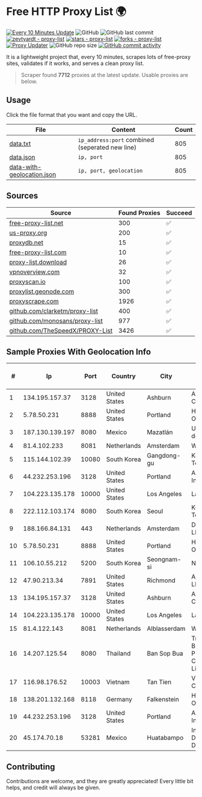 
# Free HTTP Proxy List 🌍

[![Every 10 Minutes Update](https://github.com/mertguvencli/http-proxy-list/actions/workflows/main.yml/badge.svg?branch=main)](https://github.com/mertguvencli/http-proxy-list/actions/workflows/main.yml)
![GitHub](https://img.shields.io/github/license/mertguvencli/http-proxy-list)
![GitHub last commit](https://img.shields.io/github/last-commit/mertguvencli/http-proxy-list)
[![zevtyardt - proxy-list](https://img.shields.io/static/v1?label=zevtyardt&message=proxy-list&color=blue&logo=github)](https://github.com/zevtyardt/proxy-list "Go to GitHub repo")
[![stars - proxy-list](https://img.shields.io/github/stars/zevtyardt/proxy-list?style=social)](https://github.com/zevtyardt/proxy-list)
[![forks - proxy-list](https://img.shields.io/github/forks/zevtyardt/proxy-list?style=social)](https://github.com/zevtyardt/proxy-list)
[![Proxy Updater](https://github.com/zevtyardt/proxy-list/workflows/Proxy%20Updater/badge.svg)](https://github.com/zevtyardt/proxy-list/actions?query=workflow:"Proxy+Updater")
![GitHub repo size](https://img.shields.io/github/repo-size/zevtyardt/proxy-list)
[![GitHub commit activity](https://img.shields.io/github/commit-activity/m/zevtyardt/proxy-list?logo=commits)](https://github.com/zevtyardt/proxy-list/commits/main)

It is a lightweight project that, every 10 minutes, scrapes lots of free-proxy sites, validates if it works, and serves a clean proxy list.

> Scraper found **7712** proxies at the latest update. Usable proxies are below.

## Usage

Click the file format that you want and copy the URL.

|File|Content|Count|
|----|-------|-----|
|[data.txt](https://raw.githubusercontent.com/mertguvencli/http-proxy-list/main/proxy-list/data.txt)|`ip_address:port` combined (seperated new line)|805|
|[data.json](https://raw.githubusercontent.com/mertguvencli/http-proxy-list/main/proxy-list/data.json)|`ip, port`|805|
|[data-with-geolocation.json](https://raw.githubusercontent.com/mertguvencli/http-proxy-list/main/proxy-list/data-with-geolocation.json)|`ip, port, geolocation`|805|

## Sources

|Source|Found Proxies|Succeed|
|------|-------------|-------|
|[free-proxy-list.net](https://free-proxy-list.net)|300|✅|
|[us-proxy.org](https://www.us-proxy.org)|200|✅|
|[proxydb.net](http://proxydb.net)|15|✅|
|[free-proxy-list.com](https://free-proxy-list.com/?page=&port=&type%5B%5D=http&type%5B%5D=https&up_time=0&search=Search)|10|✅|
|[proxy-list.download](https://www.proxy-list.download/HTTP)|26|✅|
|[vpnoverview.com](https://vpnoverview.com/privacy/anonymous-browsing/free-proxy-servers)|32|✅|
|[proxyscan.io](https://www.proxyscan.io)|100|✅|
|[proxylist.geonode.com](https://proxylist.geonode.com/api/proxy-list?limit=300&page=1&sort_by=lastChecked&sort_type=desc&protocols=http,https)|300|✅|
|[proxyscrape.com](https://api.proxyscrape.com/v2/?request=displayproxies&protocol=http&timeout=10000&country=all&ssl=all&anonymity=all)|1926|✅|
|[github.com/clarketm/proxy-list](https://raw.githubusercontent.com/clarketm/proxy-list/master/proxy-list-raw.txt)|400|✅|
|[github.com/monosans/proxy-list](https://raw.githubusercontent.com/monosans/proxy-list/main/proxies/http.txt)|977|✅|
|[github.com/TheSpeedX/PROXY-List](https://raw.githubusercontent.com/TheSpeedX/PROXY-List/master/http.txt)|3426|✅|


## Sample Proxies With Geolocation Info

|#|Ip|Port|Country|City|Internet Service Provider|
|-|--|----|-------|----|-------------------------|
|1|134.195.157.37|3128|United States|Ashburn|AB E-Commerce|
|2|5.78.50.231|8888|United States|Portland|Hetzner Online GmbH|
|3|187.130.139.197|8080|Mexico|Mazatlán|Uninet S.A. de C.V.|
|4|81.4.102.233|8081|Netherlands|Amsterdam|WeservIT|
|5|115.144.102.39|10080|South Korea|Gangdong-gu|Korea Telecom|
|6|44.232.253.196|3128|United States|Portland|Amazon.com, Inc.|
|7|104.223.135.178|10000|United States|Los Angeles|LayerHost|
|8|222.112.103.174|8080|South Korea|Seoul|Korea Telecom|
|9|188.166.84.131|443|Netherlands|Amsterdam|DigitalOcean, LLC|
|10|5.78.50.231|8888|United States|Portland|Hetzner Online GmbH|
|11|106.10.55.212|5200|South Korea|Seongnam-si|NBP|
|12|47.90.213.34|7891|United States|Richmond|Alibaba.com LLC|
|13|134.195.157.37|3128|United States|Ashburn|AB E-Commerce|
|14|104.223.135.178|10000|United States|Los Angeles|LayerHost|
|15|81.4.122.143|8081|Netherlands|Alblasserdam|WeservIT|
|16|14.207.125.54|8080|Thailand|Ban Sop Bua|Triple T Broadband Public Company Limited|
|17|116.98.176.52|10003|Vietnam|Tan Tien|Viettel Corporation|
|18|138.201.132.168|8118|Germany|Falkenstein|Hetzner Online GmbH|
|19|44.232.253.196|3128|United States|Portland|Amazon.com, Inc.|
|20|45.174.70.18|53281|Mexico|Huatabampo|Index Datacom S.a. De C.V.|



## Contributing

Contributions are welcome, and they are greatly appreciated! Every
little bit helps, and credit will always be given.

